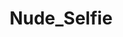 ---
title: Nude_Selfie
crosslinks:
- Hot_Milf
- livven
- PiercedNSFW
- gonewildcurvy
- progresspics
- indianpeoplereddit
- gonewild
---